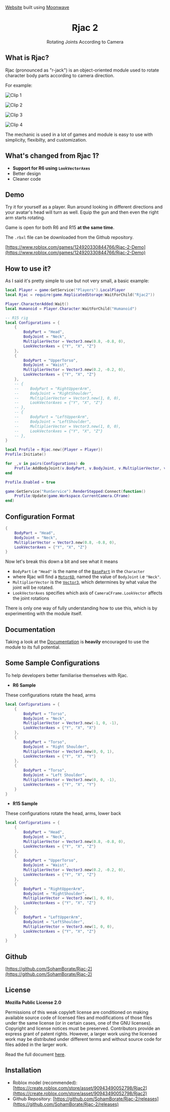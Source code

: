 [Website](https://SohamBorate.github.io/Rjac-2/) built using [Moonwave](https://eryn.io/moonwave/docs/intro/)

# <center> Rjac 2 </center>
<center> Rotating Joints According to Camera </center>

## What is Rjac?

Rjac (pronounced as "r-jack") is an object-oriented module used to rotate character body parts according to camera direction.

For example:

![Clip 1](https://i.gyazo.com/c68eff86a11f756a4dc47937001afb50.gif)

![Clip 2](https://i.gyazo.com/f8fdf62ef42f4e20131fec93c163ae8c.gif)

![Clip 3](https://i.gyazo.com/c8cdbb3203f53bea95f2f4d464cb5db9.gif)

![Clip 4](https://i.gyazo.com/d773957aedcffa65ba2412e287937c81.gif)

The mechanic is used in a lot of games and module is easy to use with simplicity, flexibilty, and customization.

## What's changed from Rjac 1?
- **Support for R6 using `LookVectorAxes`**
- Better design
- Cleaner code

## Demo

Try it for yourself as a player. Run around looking in different directions and your avatar's head will turn as well. Equip the gun and then even the right arm starts rotating.

Game is open for both R6 and R15 **at the same time**.

The `.rbxl` file can be downloaded from the Github repository.

[https://www.roblox.com/games/124920330844766/Rjac-2-Demo](https://www.roblox.com/games/124920330844766/Rjac-2-Demo)

## How to use it?

As I said it's pretty simple to use but not very small, a basic example:

```lua
local Player = game:GetService("Players").LocalPlayer
local Rjac = require(game.ReplicatedStorage:WaitForChild("Rjac2"))

Player.CharacterAdded:Wait()
local Humanoid = Player.Character:WaitForChild("Humanoid")

-- R15 rig
local Configurations = {
    {
        BodyPart = "Head",
        BodyJoint = "Neck",
        MultiplierVector = Vector3.new(0.8, -0.8, 0),
        LookVectorAxes = {"Y", "X", "Z"}
    },
    {
        BodyPart = "UpperTorso",
        BodyJoint = "Waist",
        MultiplierVector = Vector3.new(0.2, -0.2, 0),
        LookVectorAxes = {"Y", "X", "Z"}
    },
    -- {
    --     BodyPart = "RightUpperArm",
    --     BodyJoint = "RightShoulder",
    --     MultiplierVector = Vector3.new(1, 0, 0),
    --     LookVectorAxes = {"Y", "X", "Z"}
    -- },
    -- {
    --     BodyPart = "LeftUpperArm",
    --     BodyJoint = "LeftShoulder",
    --     MultiplierVector = Vector3.new(1, 0, 0),
    --     LookVectorAxes = {"Y", "X", "Z"}
    -- },
}

local Profile = Rjac.new({Player = Player})
Profile:Initiate()

for _,v in pairs(Configurations) do
    Profile:AddBodyJoint(v.BodyPart, v.BodyJoint, v.MultiplierVector, v.LookVectorAxes)
end

Profile.Enabled = true

game:GetService("RunService").RenderStepped:Connect(function()
    Profile:Update(game.Workspace.CurrentCamera.CFrame)
end)
```

## Configuration Format

```lua
{
    BodyPart = "Head",
    BodyJoint = "Neck",
    MultiplierVector = Vector3.new(0.8, -0.8, 0),
    LookVectorAxes = {"Y", "X", "Z"}
}
```
Now let's break this down a bit and see what it means

- `BodyPart` i.e `"Head"` is the name of the [`BasePart`](https://create.roblox.com/docs/reference/engine/classes/BasePart) in the `Character`
- where Rjac will find a [`Motor6D`](https://create.roblox.com/docs/reference/engine/classes/Motor6D), named the value of `BodyJoint` i.e `"Neck"`.
- `MultiplierVector` is the [`Vector3`](https://create.roblox.com/docs/reference/engine/datatypes/Vector3), which determines by what value the joint will be rotated.
- `LookVectorAxes` specifies which axis of `CameraCFrame.LookVector` affects the joint rotations

There is only one way of fully understanding how to use this, which is by experimenting with the module itself.

## Documentation

Taking a look at the [Documentation](https://SohamBorate.github.io/Rjac-2/api/Rjac) is **heavily** encouraged to use the module to its full potential.

## Some Sample Configurations
To help developers better familiarise themselves with Rjac.

- **R6 Sample**
  
These configurations rotate the head, arms
```lua
local Configurations = {
    {
        BodyPart = "Torso",
        BodyJoint = "Neck",
        MultiplierVector = Vector3.new(-1, 0, -1),
        LookVectorAxes = {"Y", "X", "X"}
    },
    {
        BodyPart = "Torso",
        BodyJoint = "Right Shoulder",
        MultiplierVector = Vector3.new(0, 0, 1),
        LookVectorAxes = {"Y", "X", "Y"}
    },
    {
        BodyPart = "Torso",
        BodyJoint = "Left Shoulder",
        MultiplierVector = Vector3.new(0, 0, -1),
        LookVectorAxes = {"Y", "X", "Y"}
    }
}
```

- **R15 Sample**

These configurations rotate the head, arms, lower back
```lua
local Configurations = {
    {
        BodyPart = "Head",
        BodyJoint = "Neck",
        MultiplierVector = Vector3.new(0.8, -0.8, 0),
        LookVectorAxes = {"Y", "X", "Z"}
    },
    {
        BodyPart = "UpperTorso",
        BodyJoint = "Waist",
        MultiplierVector = Vector3.new(0.2, -0.2, 0),
        LookVectorAxes = {"Y", "X", "Z"}
    },
    {
        BodyPart = "RightUpperArm",
        BodyJoint = "RightShoulder",
        MultiplierVector = Vector3.new(1, 0, 0),
        LookVectorAxes = {"Y", "X", "Z"}
    },
    {
        BodyPart = "LeftUpperArm",
        BodyJoint = "LeftShoulder",
        MultiplierVector = Vector3.new(1, 0, 0),
        LookVectorAxes = {"Y", "X", "Z"}
    }
}
```

## Github

[https://github.com/SohamBorate/Rjac-2](https://github.com/SohamBorate/Rjac-2)

## License 

**Mozilla Public License 2.0**

Permissions of this weak copyleft license are conditioned on making available source code of licensed files and modifications of those files under the same license (or in certain cases, one of the GNU licenses). Copyright and license notices must be preserved. Contributors provide an express grant of patent rights. However, a larger work using the licensed work may be distributed under different terms and without source code for files added in the larger work.

Read the full document [here](https://github.com/SohamBorate/Rjac-2/blob/main/LICENSE).

## Installation

- Roblox model (recommended): [https://create.roblox.com/store/asset/90943490052798/Rjac2](https://create.roblox.com/store/asset/90943490052798/Rjac2)
- Github Repository: [https://github.com/SohamBorate/Rjac-2/releases](https://github.com/SohamBorate/Rjac-2/releases)